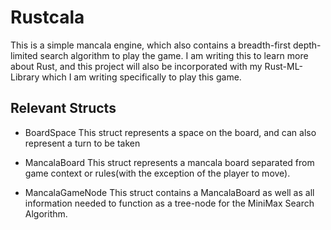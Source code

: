 # Rustcala

This is a simple mancala engine, which also contains a breadth-first depth-limited search algorithm to play the game. I am writing this to learn more about Rust, and this project will also be incorporated with my Rust-ML-Library which I am writing specifically to play this game.

## Relevant Structs
 - BoardSpace 
    This struct represents a space on the board, and can also represent a turn to be taken

 - MancalaBoard
    This struct represents a mancala board separated from game context or rules(with the exception of the player to move).

 - MancalaGameNode 
    This struct contains a MancalaBoard as well as all information needed to function as a tree-node for the MiniMax Search Algorithm.
